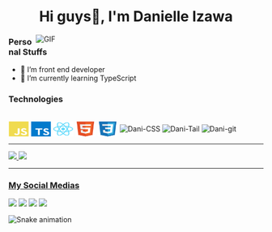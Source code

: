 <h1 align = "center">Hi guys👋, I'm Danielle Izawa</h1>

<img align="right" alt="GIF" width="450px" src="https://tenor.com/view/cat-typing-fast-funny-cute-gif-13043586.gif" />

<h3> Personal Stuffs </h3>

- 🔭 I’m front end developer
- 🌱 I’m currently learning TypeScript

<h3> Technologies </h3>

<div style="display: inline_block"><br>
  <img align="center" alt="Dani-Js" height="30" width="40" src="https://raw.githubusercontent.com/devicons/devicon/master/icons/javascript/javascript-plain.svg">
  <img align="center" alt="Dani-Ts" height="30" width="40" src="https://raw.githubusercontent.com/devicons/devicon/master/icons/typescript/typescript-plain.svg">
  <img align="center" alt="Dani-React" height="30" width="40" src="https://raw.githubusercontent.com/devicons/devicon/master/icons/react/react-original.svg">
  <img align="center" alt="Dani-HTML" height="30" width="40" src="https://raw.githubusercontent.com/devicons/devicon/master/icons/html5/html5-original.svg">
  <img align="center" alt="Dani-CSS" height="30" width="40" src="https://raw.githubusercontent.com/devicons/devicon/master/icons/css3/css3-original.svg">
  <img align="center" alt="Dani-CSS" height="30" width="40" src="https://cdn.jsdelivr.net/gh/devicons/devicon/icons/sass/sass-original.svg">
  <img align="center" alt="Dani-Tail" height="30" width="40" src="https://cdn.jsdelivr.net/gh/devicons/devicon/icons/tailwindcss/tailwindcss-plain.svg"> 
  <img align="center" alt="Dani-git" height="30" width="40" src="https://cdn.jsdelivr.net/gh/devicons/devicon/icons/git/git-original.svg"/>
</div>

<hr>
<div>
<a href="https://github.com/DanielleIzawa">
<img height="180em" src="https://github-readme-stats.vercel.app/api/top-langs/?username=DanielleIzawa&layout=compact&langs_count=7&theme=dracula"/>
<img height="180em" src="https://github-readme-stats.vercel.app/api?username=DanielleIzawa&show_icons=true&theme=dracula&include_all_commits=true&count_private=true"/>
</div>
<hr>
  
<h3> My Social Medias</h3>
  
<div>
<a href="https://api.whatsapp.com/send?phone=5512996511220" target="_blank"><img src="https://img.shields.io/badge/WhatsApp-25D366?style=for-the-badge&logo=whatsapp&logoColor=white" target="_blank"></a>
<a href="https://www.instagram.com/danielle.izawa/" target="_blank"><img src="https://img.shields.io/badge/-Instagram-%23E4405F?style=for-the-badge&logo=instagram&logoColor=white" target="_blank"></a>
<a href = "mailto:izawa.danielle@gmail.com"><img src="https://img.shields.io/badge/-Gmail-%23333?style=for-the-badge&logo=gmail&logoColor=white" target="_blank"></a>
  <a href="https://www.linkedin.com/in/danielle-izawa-90738370/" target="_blank"><img src="https://img.shields.io/badge/-LinkedIn-%230077B5?style=for-the-badge&logo=linkedin&logoColor=white" target="_blank"></a> 
 </div>
 
 ![Snake animation](https://github.com/DanielleIzawa/DanielleIzawa/blob/output/github-contribution-grid-snake.svg)
